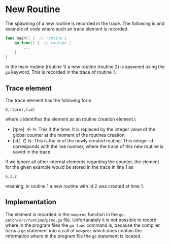 # New Routine
The spawning of a new routine is recorded in the trace. The following is 
and example of code where such an trace element is recorded.
```go
func main() {  // routine 1
    go func() {  // routine 2
        ...
    }
}
```
In the main routine (routine 1) a new routine (routine 2) is spawned using the 
`go` keyword.
This is recorded in the trace of routine 1.

## Trace element
The trace element has the following form 
```
G,[tpre],[id]
```
where `G` identifies the element as an routine creation element.\
- [tpre] $\in \mathbb N$: This if the time. It is replaced by the integer value of the global counter at the moment of the routines creation.
- [id] $\in \mathbb N$: This is the id of the newly created routine. This integer id corresponds with
the line number, where the trace of this new routine is saved in the trace.

If we ignore all other internal elements regarding the counter, the element for 
the given example would be stored in the trace in line 1 as
```txt
G,1,2
```
meaning, in routine 1 a new routine with id 2 was created at time 1.


## Implementation
The element is recorded in the `newproc` function in the `go-patch/src/runtime/proc.go` file. Unfortunately it is not possible to record where in the program 
files the `go func` command is, because the compiler turns a `go` statement into a call of `newproc` which does contain the information where in the program
file the `go` statement is located.